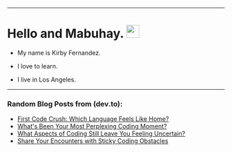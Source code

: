 
<img src="https://komarev.com/ghpvc/?username=kirbygit&style=flat-square&color=blue" alt=""/>

---
<h1>
  Hello and Mabuhay.
  <img src="https://media.giphy.com/media/hvRJCLFzcasrR4ia7z/giphy.gif" width="30px"/>
</h1>

- My name is Kirby Fernandez.

- I love to learn.

- I live in Los Angeles.

---

### Random Blog Posts from (dev.to):
<!-- BLOG-POST-LIST:START -->
- [First Code Crush: Which Language Feels Like Home?](https://dev.to/codenewbieteam/first-code-crush-which-language-feels-like-home-577f)
- [What&#39;s Been Your Most Perplexing Coding Moment?](https://dev.to/codenewbieteam/whats-been-your-most-perplexing-coding-moment-29f1)
- [What Aspects of Coding Still Leave You Feeling Uncertain?](https://dev.to/codenewbieteam/what-aspects-of-coding-still-leave-you-feeling-uncertain-4ea)
- [Share Your Encounters with Sticky Coding Obstacles](https://dev.to/codenewbieteam/share-your-encounters-with-sticky-coding-obstacles-2l5e)
<!-- BLOG-POST-LIST:END -->
